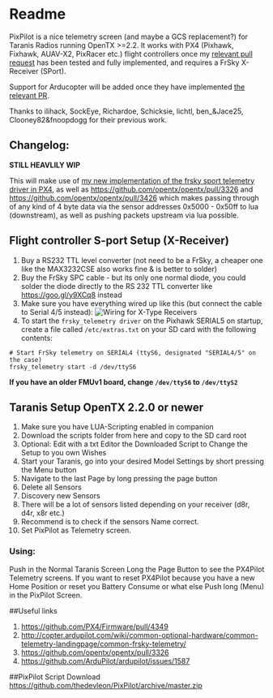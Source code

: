 # Readme
PixPilot is a nice telemetry screen (and maybe a GCS replacement?) for Taranis Radios running OpenTX >=2.2.
It works with PX4 (Pixhawk, Fixhawk, AUAV-X2, PixRacer etc.) flight controllers once my [relevant pull request](https://github.com/PX4/Firmware/pull/4361) has been tested and fully implemented, and requires a FrSky X-Receiver (SPort).

Support for Arducopter will be added once they have implemented [the relevant PR](https://github.com/ArduPilot/ardupilot/issues/1587).

Thanks to ilihack, SockEye, Richardoe, Schicksie, lichtl, ben_&Jace25, Clooney82&fnoopdogg for their previous work.

## Changelog:

**STILL HEAVLILY WIP**

This will make use of [my new implementation of the frsky sport telemetry driver in PX4](https://github.com/PX4/Firmware/pull/4361), as well as https://github.com/opentx/opentx/pull/3326 and https://github.com/opentx/opentx/pull/3426 which makes passing through of any kind of 4 byte data via the sensor addresses 0x5000 - 0x50ff to lua (downstream), as well as pushing packets upstream via lua possible.


## Flight controller S-port Setup (X-Receiver)
1. Buy a RS232 TTL level converter (not need to be a FrSky, a cheaper one like the MAX3232CSE also works fine & is better to solder) 
2. Buy the FrSky SPC cable - but its only one normal diode, you could solder the diode directly to the RS 232 TTL converter like https://goo.gl/y9XCq8 instead
3. Make sure you have everything wired up like this (but connect the cable to Serial 4/5 instead): ![Wiring for X-Type Receivers](http://ardupilot.org/copter/_images/Telemetry_FrSky_Pixhawk-SPORT.jpg)
4. To start the `frsky_telemetry driver` on the Pixhawk SERIAL5 on startup, create a file called `/etc/extras.txt` on your SD card with the following contents:

 ```
# Start FrSky telemetry on SERIAL4 (ttyS6, designated "SERIAL4/5" on the case)
frsky_telemetry start -d /dev/ttyS6
```

**If you have an older FMUv1 board, change `/dev/ttyS6` to `/dev/ttyS2`**


## Taranis Setup OpenTX 2.2.0 or newer
1. Make sure you have LUA-Scripting enabled in companion
2. Download the scripts folder from here and copy to the SD card root
3. Optional: Edit with a txt Editor the Downloaded Script to Change the Setup to you own Wishes
3. Start your Taranis, go into your desired Model Settings by short pressing the Menu button
4. Navigate to the last Page by long pressing the page button
5. Delete all Sensors
6. Discovery new Sensors
7. There will be a lot of sensors listed depending on your receiver (d8r, d4r, x8r etc.)
8. Recommend is to check if the sensors Name correct. 
9. Set PixPilot as Telemetry screen.


### Using:
Push in the Normal Taranis Screen Long the Page Button to see the PX4Pilot Telemetry screens.
If you want to reset PX4Pilot because you have a new Home Position or reset you Battery Consume or what else Push long (Menu) in the PixPilot Screen.

##Useful links
1. https://github.com/PX4/Firmware/pull/4349
2. http://copter.ardupilot.com/wiki/common-optional-hardware/common-telemetry-landingpage/common-frsky-telemetry/
3. https://github.com/opentx/opentx/pull/3326
4. https://github.com/ArduPilot/ardupilot/issues/1587

##PixPilot Script Download
https://github.com/thedevleon/PixPilot/archive/master.zip
